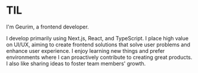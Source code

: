 # TIL

I'm Geurim, a frontend developer.

I develop primarily using Next.js, React, and TypeScript.
I place high value on UI/UX, aiming to create frontend solutions that solve user problems and enhance user experience.
I enjoy learning new things and prefer environments where I can proactively contribute to creating great products. I also like sharing ideas to foster team members' growth.
